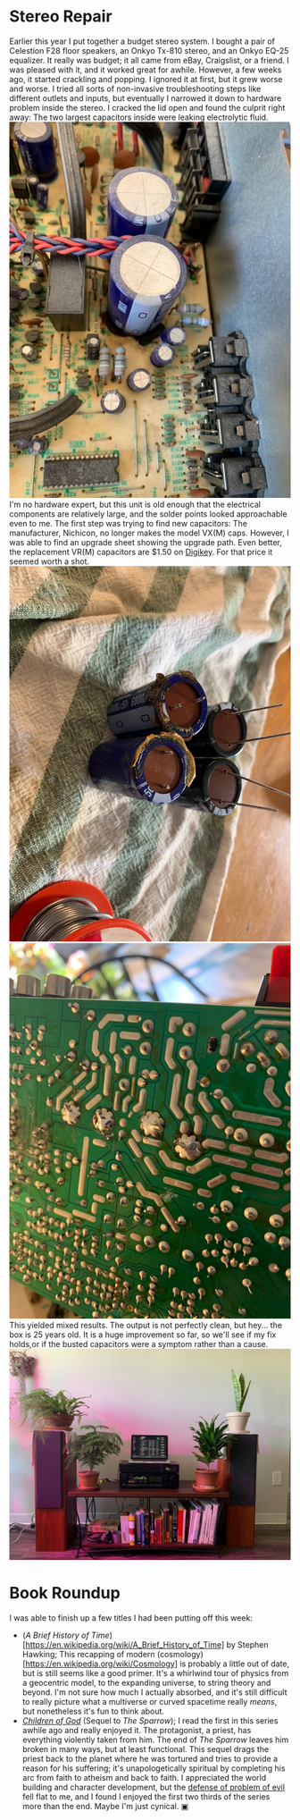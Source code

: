 # Stereo Repair
Earlier this year I put together a budget stereo system. I bought a pair of Celestion F28 floor speakers, an Onkyo Tx-810 stereo, and an Onkyo EQ-25 equalizer. It really was budget; it all came from eBay, Craigslist, or a friend. I was pleased with it, and it worked great for awhile. However, a few weeks ago, it started crackling and popping. I ignored it at first, but it grew worse and worse. I tried all sorts of non-invasive troubleshooting steps like different outlets and inputs, but eventually I narrowed it down to hardware problem inside the stereo. I cracked the lid open and found the culprit right away: The two largest capacitors inside were leaking electrolytic fluid.
![leaky capacitors](fluid.jpg)
I'm no hardware expert, but this unit is old enough that the electrical components are relatively large, and the solder points looked approachable even to me. The first step was trying to find new capacitors: The manufacturer, Nichicon, no longer makes the model VX(M) caps. However, I was able to find an upgrade sheet showing the upgrade path. Even better, the replacement VR(M) capacitors are $1.50 on [Digikey](https://www.digikey.com/). For that price it seemed worth a shot.
![old and new capacitor comparison](comparison.jpg)
![the circuit board with new connections soldered](pcb.jpg)
This yielded mixed results. The output is not perfectly clean, but hey... the box is 25 years old. It is a huge improvement so far, so we'll see if my fix holds,or if the busted capacitors were a symptom rather than a cause.
![the full setup](plant-fi.jpg)

# Book Roundup
I was able to finish up a few titles I had been putting off this week:
- (*A Brief History of Time*)[https://en.wikipedia.org/wiki/A_Brief_History_of_Time] by Stephen Hawking; This recapping of modern (cosmology)[https://en.wikipedia.org/wiki/Cosmology] is probably a little out of date, but is still seems like a good primer. It's a whirlwind tour of physics from a geocentric model, to the expanding universe, to string theory and beyond. I'm not sure how much I actually absorbed, and it's still difficult to really picture what a multiverse or curved spacetime really *means*, but nonetheless it's fun to think about.
- [*Children of God*](https://en.wikipedia.org/wiki/Children_of_God) (Sequel to *The Sparrow*); I read the first in this series awhile ago and really enjoyed it. The protagonist, a priest, has everything violently taken from him. The end of *The Sparrow* leaves him broken in many ways, but at least functional. This sequel drags the priest back to the planet where he was tortured and tries to provide a reason for his suffering; it's unapologetically spiritual by completing his arc from faith to atheism and back to faith. I appreciated the world building and character development, but the [defense of problem of evil](https://en.wikipedia.org/wiki/Theodicy) fell flat to me, and I found I enjoyed the first two thirds of the series more than the end. Maybe I'm just cynical. ▣